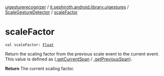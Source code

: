 [uigesturerecognizer](../../index.md) / [it.sephiroth.android.library.uigestures](../index.md) / [ScaleGestureDetector](index.md) / [scaleFactor](./scale-factor.md)

# scaleFactor

`val scaleFactor: `[`Float`](https://kotlinlang.org/api/latest/jvm/stdlib/kotlin/-float/index.html)

Return the scaling factor from the previous scale event to the current
event. This value is defined as
([.getCurrentSpan](#) / [.getPreviousSpan](#)).

**Return**
The current scaling factor.

